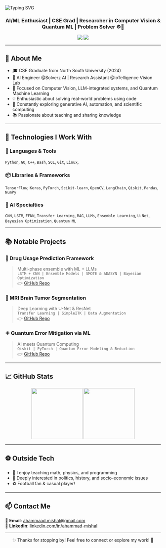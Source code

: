 <!-- Banner -->
<img src="https://readme-typing-svg.demolab.com?font=Fira+Code&weight=500&size=25&pause=1000&center=true&vCenter=true&width=900&lines=Hi+%F0%9F%91%8B%2C+I'm+Ahammad+Khalilul+Haque+Mishal!;AI+Engineer+%7C+ML+Researcher+%7C+CSE+Graduate;Building+AI+for+Real-World+Impact+%F0%9F%94%A5" alt="Typing SVG" />

<h3 align="center">AI/ML Enthusiast | CSE Grad | Researcher in Computer Vision & Quantum ML | Problem Solver ⚙️🧠</h3>

<p align="center">
  <a href="mailto:ahammaad.mishal@gmail.com"><img src="https://img.shields.io/badge/Gmail-D14836?style=for-the-badge&logo=gmail&logoColor=white"/></a>
  <a href="https://www.linkedin.com/in/ahammad-mishal" target="_blank"><img src="https://img.shields.io/badge/LinkedIn-blue?style=for-the-badge&logo=linkedin&logoColor=white"/></a>
</p>

---

## 🧠 About Me

- 🎓 CSE Graduate from North South University (2024)  
- 🤖 AI Engineer @Solverz AI | Research Assistant @IoTelligence Vision Lab  
- 🔬 Focused on Computer Vision, LLM-integrated systems, and Quantum Machine Learning  
- 💡 Enthusiastic about solving real-world problems using code  
- 🌱 Constantly exploring generative AI, automation, and scientific computing  
- 📚 Passionate about teaching and sharing knowledge

---

## 🚀 Technologies I Work With

### 🧰 Languages & Tools
`Python`, `GO`, `C++`, `Bash`, `SQL`, `Git`, `Linux`, 

### 📦 Libraries & Frameworks
`TensorFlow`, `Keras`, `PyTorch`, `Scikit-learn`, `OpenCV`, `LangChain`, `Qiskit`, `Pandas`, `NumPy`

### 🤖 AI Specialties
`CNN`, `LSTM`, `FFNN`, `Transfer Learning`, `RAG`, `LLMs`, `Ensemble Learning`, `U-Net`, `Bayesian Optimization`, `Quantum ML`

---

## 📚 Notable Projects

### 🧬 Drug Usage Prediction Framework
> Multi-phase ensemble with ML + LLMs  
> `LSTM + CNN | Ensemble Models | SMOTE & ADASYN | Bayesian Optimization`  
👉 [GitHub Repo](https://github.com/ahammad-mishal/drug-usage-ensemble-model)

### 🧠 MRI Brain Tumor Segmentation
> Deep Learning with U-Net & ResNet  
> `Transfer Learning | SimpleITK | Data Augmentation`  
👉 [GitHub Repo](https://github.com/ahammad-mishal/brain-tumor-segmentation)

### ⚛️ Quantum Error Mitigation via ML
> AI meets Quantum Computing  
> `Qiskit | PyTorch | Quantum Error Modeling & Reduction`  
👉 [GitHub Repo](https://github.com/ahammad-mishal/quantum-error-mitigation)

---

## 📈 GitHub Stats

<p align="center">
  <img src="https://github-readme-stats.vercel.app/api?username=Mishal-Khalilul&show_icons=true&theme=radical" height="165"/>
  <img src="https://github-readme-stats.vercel.app/api/top-langs/?username=Mishal-Khalilul&layout=compact&theme=radical" height="165"/>
</p>

---

## ⚽ Outside Tech

- 🎯 I enjoy teaching math, physics, and programming
- 🧠 Deeply interested in politics, history, and socio-economic issues
- ⚽ Football fan & casual player!

---

## 📫 Contact Me

📧 **Email**: [ahammaad.mishal@gmail.com](mailto:ahammaad.mishal@gmail.com)  
🔗 **LinkedIn**: [linkedin.com/in/ahammad-mishal](https://www.linkedin.com/in/ahammad-mishal)

---

<p align="center">✨ Thanks for stopping by! Feel free to connect or explore my work! 🚀</p>
